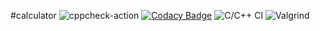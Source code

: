 #calculator
![cppcheck-action](https://github.com/99002786/act2/workflows/cppcheck-action/badge.svg)
[![Codacy Badge](https://app.codacy.com/project/badge/Grade/f5795b5a1e7f4222baf3943052c78a09)](https://www.codacy.com/gh/99002786/activit/dashboard?utm_source=github.com&amp;utm_medium=referral&amp;utm_content=99002786/activit&amp;utm_campaign=Badge_Grade)
![C/C++ CI](https://github.com/stepin104308/Onespot1/workflows/C/C++%20CI/badge.svg)
![Valgrind](https://github.com/99002785/Mini_Calci/workflows/Valgrind/badge.svg)


